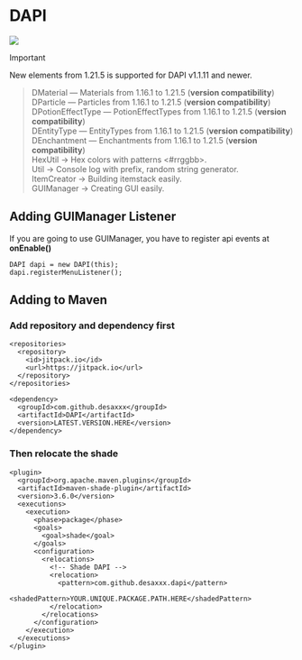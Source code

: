 # DAPI
[![](https://jitpack.io/v/desaxxx/DAPI.svg)](https://jitpack.io/#desaxxx/DAPI)

>[!IMPORTANT]
> New elements from 1.21.5 is supported for DAPI v1.1.11 and newer.

> DMaterial — Materials from 1.16.1 to 1.21.5 (**version compatibility**)\
> DParticle — Particles from 1.16.1 to 1.21.5 (**version compatibility**)\
> DPotionEffectType — PotionEffectTypes from 1.16.1 to 1.21.5 (**version compatibility**)\
> DEntityType — EntityTypes from 1.16.1 to 1.21.5 (**version compatibility**)\
> DEnchantment — Enchantments from 1.16.1 to 1.21.5 (**version compatibility**)\
> HexUtil -> Hex colors with patterns <#rrggbb>.\
> Util -> Console log with prefix, random string generator.\
> ItemCreator -> Building itemstack easily.\
> GUIManager -> Creating GUI easily.

## Adding GUIManager Listener
If you are going to use GUIManager, you have to register api events at **onEnable()**
```
DAPI dapi = new DAPI(this);
dapi.registerMenuListener();
```
## Adding to Maven
### Add repository and dependency first
```
<repositories>
  <repository>
    <id>jitpack.io</id>
    <url>https://jitpack.io</url>
  </repository>
</repositories>

<dependency>
  <groupId>com.github.desaxxx</groupId>
  <artifactId>DAPI</artifactId>
  <version>LATEST.VERSION.HERE</version>
</dependency>
```

### Then relocate the shade
```
<plugin>
  <groupId>org.apache.maven.plugins</groupId>
  <artifactId>maven-shade-plugin</artifactId>
  <version>3.6.0</version>
  <executions>
    <execution>
      <phase>package</phase>
      <goals>
        <goal>shade</goal>
      </goals>
      <configuration>
        <relocations>
          <!-- Shade DAPI -->
          <relocation>
            <pattern>com.github.desaxxx.dapi</pattern>
            <shadedPattern>YOUR.UNIQUE.PACKAGE.PATH.HERE</shadedPattern>
          </relocation>
        </relocations>
      </configuration>
    </execution>
  </executions>
</plugin>
```
